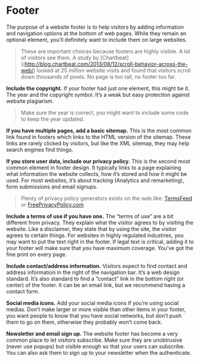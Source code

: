 # Footer
The purpose of a website footer is to help visitors by adding information and navigation options at the bottom of web pages. While they remain an optional element, you’ll definitely want to include them on large websites.

> These are important choices because footers are highly visible. A lot of visitors see them. A study by [Chartbeat]((http://blog.chartbeat.com/2013/08/12/scroll-behavior-across-the-web/) looked at 25 million website visits and found that visitors scroll down thousands of pixels. No page is too tall, no footer too far.

**Include the copyright.** If your footer had just one element, this might be it. The year and the copyright symbol. It’s a weak but easy protection against website plagiarism.
> Make sure the year is correct, you might want to include some code to keep the year updated.

**If you have multiple pages, add a basic sitemap.** This is the most common link found in footers which links to the HTML version of the sitemap. These links are rarely clicked by visitors, but like the XML sitemap, they may help search engines find things.

**If you store user data, include our privacy policy.** This is the second most common element in footer design. It typically links to a page explaining what information the website collects, how it’s stored and how it might be used. For most websites, it’s about tracking (Analytics and remarketing), form submissions and email signups.
> Plenty of privacy policy generators exists on the web like: [TermsFeed](termsfeed.com) or [FreePrivacyPolicy.com](https://www.freeprivacypolicy.com)

**Include a terms of use if you have one.** The “terms of use” are a bit different from privacy. They explain what the visitor agrees to by visiting the website. Like a disclaimer, they state that by using the site, the visitor agrees to certain things. For websites in highly regulated industries, you may want to put the text right in the footer. If legal text is critical, adding it to your footer will make sure that you have maximum coverage. You’ve got the fine print on every page.

**Include contact/address information.** Visitors expect to find contact and address information in the right of the navigation bar. It’s a web design standard. It’s also standard to find a “contact” link in the bottom right (or center) of the footer. It can be an email link, but we recommend having a contact form.

**Social media icons.** Add your social media icons if you’re using social medias. Don’t make larger or more visible than other items in your footer, you want people to know that you have social networks, but don’t push them to go on them, otherwise they probably won’t come back.

**Newsletter and email sign up.** The website footer has become a very common place to let visitors subscribe. Make sure they are unobtrusive (never use popups) but visible enough so that your users can subscribe. You can also ask them to sign up to your newsletter when the authenticate.